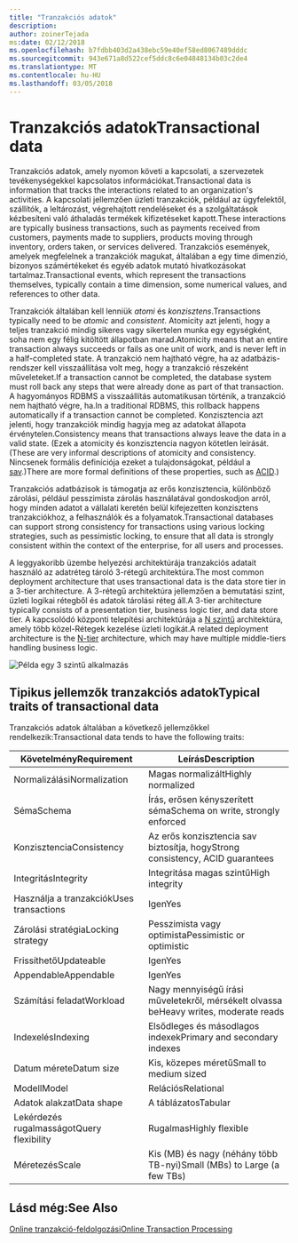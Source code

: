 ```yaml
---
title: "Tranzakciós adatok"
description: 
author: zoinerTejada
ms:date: 02/12/2018
ms.openlocfilehash: b7fdbb403d2a438ebc59e40ef58ed8067489dddc
ms.sourcegitcommit: 943e671a8d522cef5ddc8c6e04848134b03c2de4
ms.translationtype: MT
ms.contentlocale: hu-HU
ms.lasthandoff: 03/05/2018
---
```

# <a name="transactional-data"></a><span data-ttu-id="16f37-102">Tranzakciós adatok</span><span class="sxs-lookup"><span data-stu-id="16f37-102">Transactional data</span></span>

<span data-ttu-id="16f37-103">Tranzakciós adatok, amely nyomon követi a kapcsolati, a szervezetek tevékenységekkel kapcsolatos információkat.</span><span class="sxs-lookup"><span data-stu-id="16f37-103">Transactional data is information that tracks the interactions related to an organization's activities.</span></span> <span data-ttu-id="16f37-104">A kapcsolati jellemzően üzleti tranzakciók, például az ügyfelektől, szállítók, a leltározást, végrehajtott rendeléseket és a szolgáltatások kézbesíteni való áthaladás termékek kifizetéseket kapott.</span><span class="sxs-lookup"><span data-stu-id="16f37-104">These interactions are typically business transactions, such as payments received from customers, payments made to suppliers, products moving through inventory, orders taken, or services delivered.</span></span> <span data-ttu-id="16f37-105">Tranzakciós események, amelyek megfelelnek a tranzakciók magukat, általában a egy time dimenzió, bizonyos számértékeket és egyéb adatok mutató hivatkozásokat tartalmaz.</span><span class="sxs-lookup"><span data-stu-id="16f37-105">Transactional events, which represent the transactions themselves, typically contain a time dimension, some numerical values, and references to other data.</span></span> 

<span data-ttu-id="16f37-106">Tranzakciók általában kell lenniük *atomi* és *konzisztens*.</span><span class="sxs-lookup"><span data-stu-id="16f37-106">Transactions typically need to be *atomic* and *consistent*.</span></span> <span data-ttu-id="16f37-107">Atomicity azt jelenti, hogy a teljes tranzakció mindig sikeres vagy sikertelen munka egy egységként, soha nem egy félig kitöltött állapotban marad.</span><span class="sxs-lookup"><span data-stu-id="16f37-107">Atomicity means that an entire transaction always succeeds or fails as one unit of work, and is never left in a half-completed state.</span></span> <span data-ttu-id="16f37-108">A tranzakció nem hajtható végre, ha az adatbázis-rendszer kell visszaállítása volt meg, hogy a tranzakció részeként műveleteket.</span><span class="sxs-lookup"><span data-stu-id="16f37-108">If a transaction cannot be completed, the database system must roll back any steps that were already done as part of that transaction.</span></span> <span data-ttu-id="16f37-109">A hagyományos RDBMS a visszaállítás automatikusan történik, a tranzakció nem hajtható végre, ha.</span><span class="sxs-lookup"><span data-stu-id="16f37-109">In a traditional RDBMS, this rollback happens automatically if a transaction cannot be completed.</span></span> <span data-ttu-id="16f37-110">Konzisztencia azt jelenti, hogy tranzakciók mindig hagyja meg az adatokat állapota érvénytelen.</span><span class="sxs-lookup"><span data-stu-id="16f37-110">Consistency means that transactions always leave the data in a valid state.</span></span> <span data-ttu-id="16f37-111">(Ezek a atomicity és konzisztencia nagyon kötetlen leírását.</span><span class="sxs-lookup"><span data-stu-id="16f37-111">(These are very informal descriptions of atomicity and consistency.</span></span> <span data-ttu-id="16f37-112">Nincsenek formális definíciója ezeket a tulajdonságokat, például a [sav](https://en.wikipedia.org/wiki/ACID).)</span><span class="sxs-lookup"><span data-stu-id="16f37-112">There are more formal definitions of these properties, such as [ACID](https://en.wikipedia.org/wiki/ACID).)</span></span>

<span data-ttu-id="16f37-113">Tranzakciós adatbázisok is támogatja az erős konzisztencia, különböző zárolási, például pesszimista zárolás használatával gondoskodjon arról, hogy minden adatot a vállalati keretén belül kifejezetten konzisztens tranzakciókhoz, a felhasználók és a folyamatok.</span><span class="sxs-lookup"><span data-stu-id="16f37-113">Transactional databases can support strong consistency for transactions using various locking strategies, such as pessimistic locking, to ensure that all data is strongly consistent within the context of the enterprise, for all users and processes.</span></span> 

<span data-ttu-id="16f37-114">A leggyakoribb üzembe helyezési architektúrája tranzakciós adatait használó az adatréteg tároló 3-rétegű architektúra.</span><span class="sxs-lookup"><span data-stu-id="16f37-114">The most common deployment architecture that uses transactional data is the data store tier in a 3-tier architecture.</span></span> <span data-ttu-id="16f37-115">A 3-rétegű architektúra jellemzően a bemutatási szint, üzleti logikai rétegből és adatok tárolási réteg áll.</span><span class="sxs-lookup"><span data-stu-id="16f37-115">A 3-tier architecture typically consists of a presentation tier, business logic tier, and data store tier.</span></span> <span data-ttu-id="16f37-116">A kapcsolódó központi telepítési architektúrája a [N szintű](/azure/architecture/guide/architecture-styles/n-tier) architektúra, amely több közel-Rétegek kezelése üzleti logikát.</span><span class="sxs-lookup"><span data-stu-id="16f37-116">A related deployment architecture is the [N-tier](/azure/architecture/guide/architecture-styles/n-tier) architecture, which may have multiple middle-tiers handling business logic.</span></span>

![Példa egy 3 szintű alkalmazás](./images/three-tier-application.png)

## <a name="typical-traits-of-transactional-data"></a><span data-ttu-id="16f37-118">Tipikus jellemzők tranzakciós adatok</span><span class="sxs-lookup"><span data-stu-id="16f37-118">Typical traits of transactional data</span></span>

<span data-ttu-id="16f37-119">Tranzakciós adatok általában a következő jellemzőkkel rendelkezik:</span><span class="sxs-lookup"><span data-stu-id="16f37-119">Transactional data tends to have the following traits:</span></span>

| <span data-ttu-id="16f37-120">Követelmény</span><span class="sxs-lookup"><span data-stu-id="16f37-120">Requirement</span></span> | <span data-ttu-id="16f37-121">Leírás</span><span class="sxs-lookup"><span data-stu-id="16f37-121">Description</span></span> |
| --- | --- |
| <span data-ttu-id="16f37-122">Normalizálási</span><span class="sxs-lookup"><span data-stu-id="16f37-122">Normalization</span></span> | <span data-ttu-id="16f37-123">Magas normalizált</span><span class="sxs-lookup"><span data-stu-id="16f37-123">Highly normalized</span></span> |
| <span data-ttu-id="16f37-124">Séma</span><span class="sxs-lookup"><span data-stu-id="16f37-124">Schema</span></span> | <span data-ttu-id="16f37-125">Írás, erősen kényszerített séma</span><span class="sxs-lookup"><span data-stu-id="16f37-125">Schema on write, strongly enforced</span></span>|
| <span data-ttu-id="16f37-126">Konzisztencia</span><span class="sxs-lookup"><span data-stu-id="16f37-126">Consistency</span></span> | <span data-ttu-id="16f37-127">Az erős konzisztencia sav biztosítja, hogy</span><span class="sxs-lookup"><span data-stu-id="16f37-127">Strong consistency, ACID guarantees</span></span> |
| <span data-ttu-id="16f37-128">Integritás</span><span class="sxs-lookup"><span data-stu-id="16f37-128">Integrity</span></span> | <span data-ttu-id="16f37-129">Integritása magas szintű</span><span class="sxs-lookup"><span data-stu-id="16f37-129">High integrity</span></span> |
| <span data-ttu-id="16f37-130">Használja a tranzakciók</span><span class="sxs-lookup"><span data-stu-id="16f37-130">Uses transactions</span></span> | <span data-ttu-id="16f37-131">Igen</span><span class="sxs-lookup"><span data-stu-id="16f37-131">Yes</span></span> |
| <span data-ttu-id="16f37-132">Zárolási stratégia</span><span class="sxs-lookup"><span data-stu-id="16f37-132">Locking strategy</span></span> | <span data-ttu-id="16f37-133">Pesszimista vagy optimista</span><span class="sxs-lookup"><span data-stu-id="16f37-133">Pessimistic or optimistic</span></span>|
| <span data-ttu-id="16f37-134">Frissíthető</span><span class="sxs-lookup"><span data-stu-id="16f37-134">Updateable</span></span> | <span data-ttu-id="16f37-135">Igen</span><span class="sxs-lookup"><span data-stu-id="16f37-135">Yes</span></span> |
| <span data-ttu-id="16f37-136">Appendable</span><span class="sxs-lookup"><span data-stu-id="16f37-136">Appendable</span></span> | <span data-ttu-id="16f37-137">Igen</span><span class="sxs-lookup"><span data-stu-id="16f37-137">Yes</span></span> |
| <span data-ttu-id="16f37-138">Számítási feladat</span><span class="sxs-lookup"><span data-stu-id="16f37-138">Workload</span></span> | <span data-ttu-id="16f37-139">Nagy mennyiségű írási műveletekről, mérsékelt olvassa be</span><span class="sxs-lookup"><span data-stu-id="16f37-139">Heavy writes, moderate reads</span></span> |
| <span data-ttu-id="16f37-140">Indexelés</span><span class="sxs-lookup"><span data-stu-id="16f37-140">Indexing</span></span> | <span data-ttu-id="16f37-141">Elsődleges és másodlagos indexek</span><span class="sxs-lookup"><span data-stu-id="16f37-141">Primary and secondary indexes</span></span> |
| <span data-ttu-id="16f37-142">Datum mérete</span><span class="sxs-lookup"><span data-stu-id="16f37-142">Datum size</span></span> | <span data-ttu-id="16f37-143">Kis, közepes méretű</span><span class="sxs-lookup"><span data-stu-id="16f37-143">Small to medium sized</span></span> |
| <span data-ttu-id="16f37-144">Modell</span><span class="sxs-lookup"><span data-stu-id="16f37-144">Model</span></span> | <span data-ttu-id="16f37-145">Relációs</span><span class="sxs-lookup"><span data-stu-id="16f37-145">Relational</span></span> |
| <span data-ttu-id="16f37-146">Adatok alakzat</span><span class="sxs-lookup"><span data-stu-id="16f37-146">Data shape</span></span> | <span data-ttu-id="16f37-147">A táblázatos</span><span class="sxs-lookup"><span data-stu-id="16f37-147">Tabular</span></span> |
| <span data-ttu-id="16f37-148">Lekérdezés rugalmasságot</span><span class="sxs-lookup"><span data-stu-id="16f37-148">Query flexibility</span></span> | <span data-ttu-id="16f37-149">Rugalmas</span><span class="sxs-lookup"><span data-stu-id="16f37-149">Highly flexible</span></span> |
| <span data-ttu-id="16f37-150">Méretezés</span><span class="sxs-lookup"><span data-stu-id="16f37-150">Scale</span></span> | <span data-ttu-id="16f37-151">Kis (MB) és nagy (néhány több TB-nyi)</span><span class="sxs-lookup"><span data-stu-id="16f37-151">Small (MBs) to Large (a few TBs)</span></span> | 

## <a name="see-also"></a><span data-ttu-id="16f37-152">Lásd még:</span><span class="sxs-lookup"><span data-stu-id="16f37-152">See Also</span></span>

[<span data-ttu-id="16f37-153">Online tranzakció-feldolgozási</span><span class="sxs-lookup"><span data-stu-id="16f37-153">Online Transaction Processing</span></span>](../scenarios/online-transaction-processing.md)

